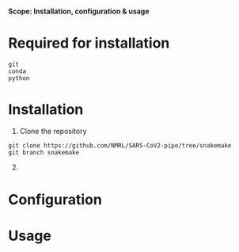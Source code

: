 #### Scope: Installation, configuration & usage 

# Required for installation
```
git
conda
python
```

# Installation 
1. Clone the repository
```
git clone https://github.com/NMRL/SARS-CoV2-pipe/tree/snakemake 
git branch snakemake
```
2. 



# Configuration

# Usage